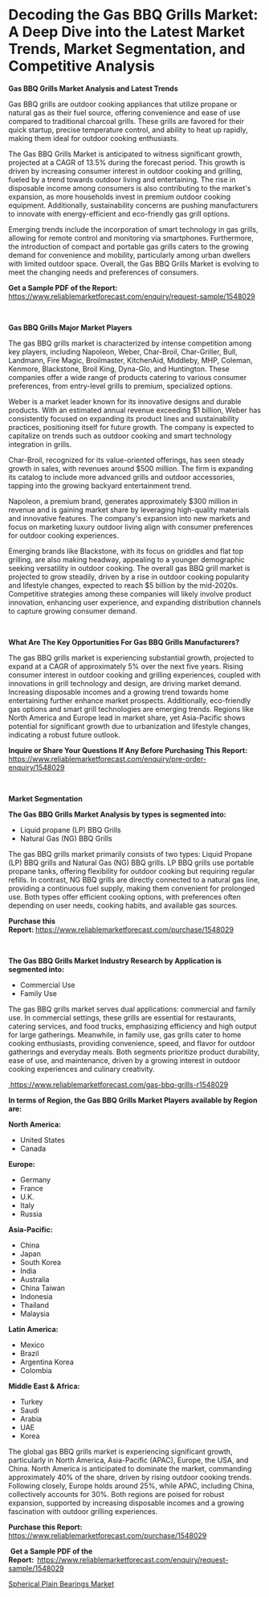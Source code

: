 <p><h1>Decoding the Gas BBQ Grills Market: A Deep Dive into the Latest Market Trends, Market Segmentation, and Competitive Analysis</h1></p><p><strong>Gas BBQ Grills Market Analysis and Latest Trends</strong></p>
<p><p>Gas BBQ grills are outdoor cooking appliances that utilize propane or natural gas as their fuel source, offering convenience and ease of use compared to traditional charcoal grills. These grills are favored for their quick startup, precise temperature control, and ability to heat up rapidly, making them ideal for outdoor cooking enthusiasts.</p><p>The Gas BBQ Grills Market is anticipated to witness significant growth, projected at a CAGR of 13.5% during the forecast period. This growth is driven by increasing consumer interest in outdoor cooking and grilling, fueled by a trend towards outdoor living and entertaining. The rise in disposable income among consumers is also contributing to the market's expansion, as more households invest in premium outdoor cooking equipment. Additionally, sustainability concerns are pushing manufacturers to innovate with energy-efficient and eco-friendly gas grill options.</p><p>Emerging trends include the incorporation of smart technology in gas grills, allowing for remote control and monitoring via smartphones. Furthermore, the introduction of compact and portable gas grills caters to the growing demand for convenience and mobility, particularly among urban dwellers with limited outdoor space. Overall, the Gas BBQ Grills Market is evolving to meet the changing needs and preferences of consumers.</p></p>
<p><strong>Get a Sample PDF of the Report:&nbsp;</strong> <a href="https://www.reliablemarketforecast.com/enquiry/request-sample/1548029?utm_campaign=2193&utm_medium=2&utm_source=Github&utm_content=ia&utm_term=20022025&utm_id=gas-bbq-grills">https://www.reliablemarketforecast.com/enquiry/request-sample/1548029</a></p>
<p>&nbsp;</p>
<p><strong>Gas BBQ Grills Major Market Players</strong></p>
<p><p>The gas BBQ grills market is characterized by intense competition among key players, including Napoleon, Weber, Char-Broil, Char-Griller, Bull, Landmann, Fire Magic, Broilmaster, KitchenAid, Middleby, MHP, Coleman, Kenmore, Blackstone, Broil King, Dyna-Glo, and Huntington. These companies offer a wide range of products catering to various consumer preferences, from entry-level grills to premium, specialized options.</p><p>Weber is a market leader known for its innovative designs and durable products. With an estimated annual revenue exceeding $1 billion, Weber has consistently focused on expanding its product lines and sustainability practices, positioning itself for future growth. The company is expected to capitalize on trends such as outdoor cooking and smart technology integration in grills.</p><p>Char-Broil, recognized for its value-oriented offerings, has seen steady growth in sales, with revenues around $500 million. The firm is expanding its catalog to include more advanced grills and outdoor accessories, tapping into the growing backyard entertainment trend.</p><p>Napoleon, a premium brand, generates approximately $300 million in revenue and is gaining market share by leveraging high-quality materials and innovative features. The company's expansion into new markets and focus on marketing luxury outdoor living align with consumer preferences for outdoor cooking experiences.</p><p>Emerging brands like Blackstone, with its focus on griddles and flat top grilling, are also making headway, appealing to a younger demographic seeking versatility in outdoor cooking. The overall gas BBQ grill market is projected to grow steadily, driven by a rise in outdoor cooking popularity and lifestyle changes, expected to reach $5 billion by the mid-2020s. Competitive strategies among these companies will likely involve product innovation, enhancing user experience, and expanding distribution channels to capture growing consumer demand.</p></p>
<p>&nbsp;</p>
<p><strong>What Are The Key Opportunities For Gas BBQ Grills Manufacturers?</strong></p>
<p><p>The gas BBQ grills market is experiencing substantial growth, projected to expand at a CAGR of approximately 5% over the next five years. Rising consumer interest in outdoor cooking and grilling experiences, coupled with innovations in grill technology and design, are driving market demand. Increasing disposable incomes and a growing trend towards home entertaining further enhance market prospects. Additionally, eco-friendly gas options and smart grill technologies are emerging trends. Regions like North America and Europe lead in market share, yet Asia-Pacific shows potential for significant growth due to urbanization and lifestyle changes, indicating a robust future outlook.</p></p>
<p><strong>Inquire or Share Your Questions If Any Before Purchasing This Report:</strong> <a href="https://www.reliablemarketforecast.com/enquiry/pre-order-enquiry/1548029?utm_campaign=2193&utm_medium=2&utm_source=Github&utm_content=ia&utm_term=20022025&utm_id=gas-bbq-grills">https://www.reliablemarketforecast.com/enquiry/pre-order-enquiry/1548029</a></p>
<p>&nbsp;</p>
<p><strong>Market Segmentation</strong></p>
<p><strong>The Gas BBQ Grills Market Analysis by types is segmented into:</strong></p>
<p><ul><li>Liquid propane (LP) BBQ Grills</li><li>Natural Gas (NG) BBQ Grills</li></ul></p>
<p><p>The gas BBQ grills market primarily consists of two types: Liquid Propane (LP) BBQ grills and Natural Gas (NG) BBQ grills. LP BBQ grills use portable propane tanks, offering flexibility for outdoor cooking but requiring regular refills. In contrast, NG BBQ grills are directly connected to a natural gas line, providing a continuous fuel supply, making them convenient for prolonged use. Both types offer efficient cooking options, with preferences often depending on user needs, cooking habits, and available gas sources.</p></p>
<p><strong>Purchase this Report:&nbsp;</strong><a href="https://www.reliablemarketforecast.com/purchase/1548029?utm_campaign=2193&utm_medium=2&utm_source=Github&utm_content=ia&utm_term=20022025&utm_id=gas-bbq-grills">https://www.reliablemarketforecast.com/purchase/1548029</a></p>
<p>&nbsp;</p>
<p><strong>The Gas BBQ Grills Market Industry Research by Application is segmented into:</strong></p>
<p><ul><li>Commercial Use</li><li>Family Use</li></ul></p>
<p><p>The gas BBQ grills market serves dual applications: commercial and family use. In commercial settings, these grills are essential for restaurants, catering services, and food trucks, emphasizing efficiency and high output for large gatherings. Meanwhile, in family use, gas grills cater to home cooking enthusiasts, providing convenience, speed, and flavor for outdoor gatherings and everyday meals. Both segments prioritize product durability, ease of use, and maintenance, driven by a growing interest in outdoor cooking experiences and culinary creativity.</p></p>
<p><a href="https://www.reliablemarketforecast.com/gas-bbq-grills-r1548029?utm_campaign=2193&utm_medium=2&utm_source=Github&utm_content=ia&utm_term=20022025&utm_id=gas-bbq-grills">&nbsp;https://www.reliablemarketforecast.com/gas-bbq-grills-r1548029</a></p>
<p><strong>In terms of Region, the Gas BBQ Grills Market Players available by Region are:</strong></p>
<p>
    <p> <strong> North America: </strong>
        <ul>
            <li>United States</li>
            <li>Canada</li>
        </ul>
        </p> 
    <p> <strong> Europe: </strong>
        <ul>
            <li>Germany</li>
            <li>France</li>
            <li>U.K.</li>
            <li>Italy</li>
            <li>Russia</li>
        </ul>
        </p> 
    <p> <strong> Asia-Pacific: </strong>
        <ul>
            <li>China</li>
            <li>Japan</li>
            <li>South Korea</li>
            <li>India</li>
            <li>Australia</li>
            <li>China Taiwan</li>
            <li>Indonesia</li>
            <li>Thailand</li>
            <li>Malaysia</li>
        </ul>
        </p> 
    <p> <strong> Latin America: </strong>
        <ul>
            <li>Mexico</li>
            <li>Brazil</li>
            <li>Argentina Korea</li>
            <li>Colombia</li>
        </ul>
        </p> 
    <p> <strong> Middle East & Africa: </strong>
        <ul>
            <li>Turkey</li>
            <li>Saudi</li>
            <li>Arabia</li>
            <li>UAE</li>
            <li>Korea</li>
        </ul>
    </p>
    </p>
<p><p>The global gas BBQ grills market is experiencing significant growth, particularly in North America, Asia-Pacific (APAC), Europe, the USA, and China. North America is anticipated to dominate the market, commanding approximately 40% of the share, driven by rising outdoor cooking trends. Following closely, Europe holds around 25%, while APAC, including China, collectively accounts for 30%. Both regions are poised for robust expansion, supported by increasing disposable incomes and a growing fascination with outdoor grilling experiences.</p></p>
<p><strong>Purchase this Report: </strong><a href="https://www.reliablemarketforecast.com/purchase/1548029?utm_campaign=2193&utm_medium=2&utm_source=Github&utm_content=ia&utm_term=20022025&utm_id=gas-bbq-grills">https://www.reliablemarketforecast.com/purchase/1548029</a></p>
<p>&nbsp;<strong>Get a Sample PDF of the Report:&nbsp;&nbsp;</strong><a href="https://www.reliablemarketforecast.com/enquiry/request-sample/1548029?utm_campaign=2193&utm_medium=2&utm_source=Github&utm_content=ia&utm_term=20022025&utm_id=gas-bbq-grills">https://www.reliablemarketforecast.com/enquiry/request-sample/1548029</a></p>
<p><strong></strong></p>
<p><p><a href="https://github.com/JubayerMia832/Market-Research-Report-List-1/blob/main/spherical-plain-bearings-market.md?utm_campaign=2193&utm_medium=2&utm_source=Github&utm_content=ia&utm_term=20022025&utm_id=gas-bbq-grills">Spherical Plain Bearings Market</a></p></p>